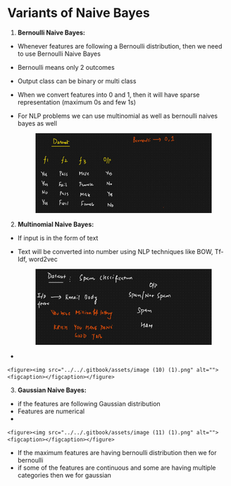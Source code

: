 # Variants of Naive Bayes

1. **Bernoulli Naive Bayes:**

* Whenever features are following a Bernoulli distribution, then we need to use Bernoulli Naive Bayes
* Bernoulli means only 2 outcomes
* Output class can be binary or multi class
* When we convert features into 0 and 1, then it will have sparse representation (maximum 0s and few 1s)
*   For NLP problems we can use multinomial as well as bernoulli naives bayes as well

    <figure><img src="../../.gitbook/assets/image (8) (1).png" alt=""><figcaption></figcaption></figure>

2. **Multinomial Naive Bayes:**

* If input is in the form of text
*   Text will be converted into number using NLP techniques like BOW, Tf-Idf, word2vec

    <figure><img src="../../.gitbook/assets/image (9) (1).png" alt=""><figcaption></figcaption></figure>
*

    <figure><img src="../../.gitbook/assets/image (10) (1).png" alt=""><figcaption></figcaption></figure>

3. **Gaussian Naive Bayes:**

* if the features are following Gaussian distribution&#x20;
* Features are numerical
*

    <figure><img src="../../.gitbook/assets/image (11) (1).png" alt=""><figcaption></figcaption></figure>



* If the maximum features are having bernoulli distribution then we for bernoulli&#x20;
* if some of the features are continuous and some are having multiple categories then we for gaussian
